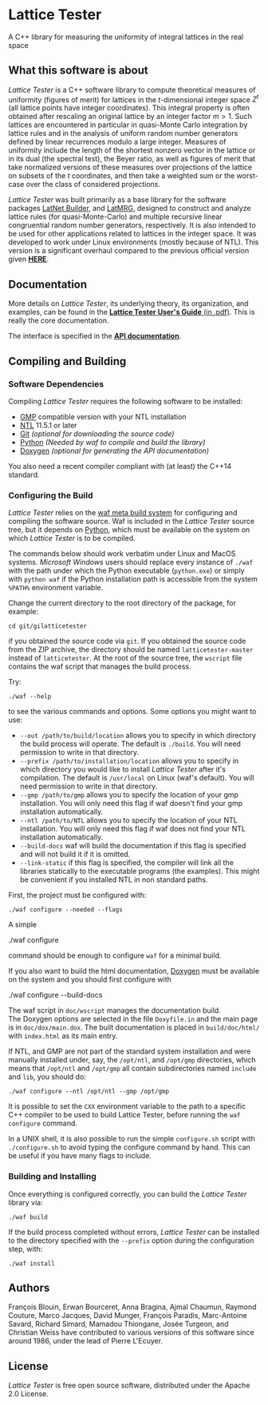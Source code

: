 ﻿# Lattice Tester

A C++ library for measuring the uniformity of integral lattices in the real space

## What this software is about

_Lattice Tester_ is a C++ software library to compute theoretical measures
of uniformity (figures of merit) for lattices in the $t$-dimensional integer space $Z^t$
(all lattice points have integer coordinates).
This integral property is often obtained after rescaling an original lattice by an integer factor $m > 1$.
Such lattices are encountered in particular in quasi-Monte Carlo integration
by lattice rules and in the analysis of uniform random number generators
defined by linear recurrences modulo a large integer.
Measures of uniformity include the length of the shortest nonzero vector 
in the lattice or in its dual (the spectral test), the Beyer ratio, 
as well as figures of merit that take normalized versions
of these measures over projections of the lattice on subsets of the $t$ coordinates,
and then take a weighted sum or the worst-case over the class of considered projections.

_Lattice Tester_ was built primarily as a base library for the software packages
[LatNet Builder](https://github.com/umontreal-simul/latbuilder),
and [LatMRG](https://github.com/umontreal-simul/latmrg), designed to construct and analyze
lattice rules (for quasi-Monte-Carlo) and multiple recursive linear 
congruential random number generators, respectively. 
It is also intended to be used for other applications related to lattices in the integer space.
It was developed to work under Linux environments (mostly because of NTL).
This version is a significant overhaul compared to the previous official version given 
[**HERE**](http://umontreal-simul.github.io/latticetester/).


## Documentation

More details on _Lattice Tester_, its underlying theory, its organization, and examples, can be found in the 
[**Lattice Tester User's Guide** (in .pdf)](https://www-labs.iro.umontreal.ca/~lecuyer/guides/lattester-guide.pdf).
This is really the core documentation. 

The interface is specified in the 
[**API documentation**](http://pierrelecuyer.github.io/latticetester/namespaces.html).

## Compiling and Building

### Software Dependencies

Compiling *Lattice Tester* requires the following software to be installed:

* [GMP](https://gmplib.org/) compatible version with your NTL installation
* [NTL](http://www.shoup.net/ntl/index.html) 11.5.1 or later
* [Git](http://git-scm.com/) *(optional for downloading the source code)*
* [Python](https://www.python.org/) *(Needed by waf to compile and build the library)*
* [Doxygen](http://www.stack.nl/~dimitri/doxygen/) *(optional for generating
  the API documentation)*

You also need a recent compiler compliant with (at least) the C++14 standard.

### Configuring the Build

*Lattice Tester* relies on the
[waf meta build system](https://code.google.com/p/waf/) for configuring and
compiling the software source. Waf is included in the *Lattice Tester* source 
tree, but it depends on [Python](http://python.org/download), which must be 
available on the system on which *Lattice Tester* is to be compiled.

The commands below should work verbatim under Linux and MacOS systems.
*Microsoft Windows* users should replace every instance of `./waf` 
with the path under which the Python executable
(`python.exe`) or simply with `python waf`
if the Python installation path is accessible from the system `%PATH%`
environment variable.

Change the current directory to the root directory of the package, for example:

    cd git/gilatticetester

if you obtained the source code via `git`.
If you obtained the source code from the ZIP archive, the directory should be
named `latticetester-master` instead of `latticetester`.
At the root of the source tree, the `wscript` file contains the waf script that manages the build process.

Try:

	./waf --help

to see the various commands and options.
Some options you might want to use:
- `--out /path/to/build/location` allows you to specify in which directory the
  build process will operate. The default is `./build`. You will need permission
  to write in that directory.
- `--prefix /path/to/installation/location` allows you to specify in which 
  directory you would like to install *Lattice Tester* after it's compilation.
  The default is `/usr/local` on Linux (waf's default). You will need permission
  to write in that directory.
- `--gmp /path/to/gmp` allows you to specify the location of your gmp
  installation. You will only need this flag if waf doesn't find your gmp
  installation automatically.
- `--ntl /path/to/NTL` allows you to specify the location of your NTL 
  installation. You will only need this flag if waf does not find your NTL
  installation automatically.
- `--build-docs` waf will build the documentation if this flag is specified and 
  will not build it if it is omitted.
- `--link-static` if this flag is specified, the compiler will link all the 
  libraries statically to the executable programs (the examples). 
  This might be convenient if you installed NTL in non standard paths.

First, the project must be configured with:

	./waf configure --needed --flags

A simple 

   ./waf configure

command should be enough to configure `waf` for a minimal build. 

If you also want to build the html documentation, 
[Doxygen](http://www.stack.nl/~dimitri/doxygen/) must be available on the system
and you should first configure with

   ./waf configure --build-docs

The waf script in `doc/wscript` manages the documentation build.  
The Doxygen options are selected in the file `Doxyfile.in` and the main page is in `doc/dox/main.dox`.
The built documentation is placed in `build/doc/html/` with `index.html` as its main entry.

If NTL, and GMP are not part of the standard system installation and were
manually installed under, say, the `/opt/ntl`, and `/opt/gmp` directories,
which means that `/opt/ntl` and `/opt/gmp` all contain subdirectories named
`include` and `lib`, you should do:

    ./waf configure --ntl /opt/ntl --gmp /opt/gmp

It is possible to set the `CXX` environment variable to the path to a specific
C++ compiler to be used to build Lattice Tester, before running the `waf configure` command.

In a UNIX shell, it is also possible to run the simple `configure.sh`
script with `./configure.sh` to avoid typing the configure command by hand. 
This can be useful if you have many flags to include.

### Building and Installing

Once everything is configured correctly, you can build the
*Lattice Tester* library via:

    ./waf build

If the build process completed without errors, *Lattice Tester* can be installed to the
directory specified with the `--prefix` option during the configuration step, with:

    ./waf install

## Authors

François Blouin, Erwan Bourceret, Anna Bragina, Ajmal Chaumun, 
Raymond Couture, Marco Jacques, David Munger, François Paradis, Marc-Antoine Savard, Richard Simard, 
Mamadou Thiongane, Josée Turgeon, and Christian Weiss
have contributed to various versions of this software since around 1986,
under the lead of Pierre L'Ecuyer.

## License

_Lattice Tester_ is free open source software, distributed under the Apache 2.0 License.

